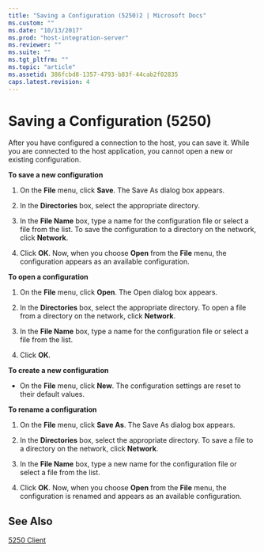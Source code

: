 ```yaml
---
title: "Saving a Configuration (5250)2 | Microsoft Docs"
ms.custom: ""
ms.date: "10/13/2017"
ms.prod: "host-integration-server"
ms.reviewer: ""
ms.suite: ""
ms.tgt_pltfrm: ""
ms.topic: "article"
ms.assetid: 386fcbd8-1357-4793-b83f-44cab2f02835
caps.latest.revision: 4
---
```

# Saving a Configuration (5250)
After you have configured a connection to the host, you can save it. While you are connected to the host application, you cannot open a new or existing configuration.  
  
 **To save a new configuration**  
  
1.  On the **File** menu, click **Save**. The Save As dialog box appears.  
  
2.  In the **Directories** box, select the appropriate directory.  
  
3.  In the **File Name** box, type a name for the configuration file or select a file from the list. To save the configuration to a directory on the network, click **Network**.  
  
4.  Click **OK**. Now, when you choose **Open** from the **File** menu, the configuration appears as an available configuration.  
  
 **To open a configuration**  
  
1.  On the **File** menu, click **Open**. The Open dialog box appears.  
  
2.  In the **Directories** box, select the appropriate directory. To open a file from a directory on the network, click **Network**.  
  
3.  In the **File Name** box, type a name for the configuration file or select a file from the list.  
  
4.  Click **OK**.  
  
 **To create a new configuration**  
  
-   On the **File** menu, click **New**. The configuration settings are reset to their default values.  
  
 **To rename a configuration**  
  
1.  On the **File** menu, click **Save As**. The Save As dialog box appears.  
  
2.  In the **Directories** box, select the appropriate directory. To save a file to a directory on the network, click **Network**.  
  
3.  In the **File Name** box, type a new name for the configuration file or select a file from the list.  
  
4.  Click **OK**. Now, when you choose **Open** from the **File** menu, the configuration is renamed and appears as an available configuration.  
  
## See Also  
 [5250 Client](../core/5250-client.md)
